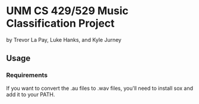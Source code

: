 # UNM CS 429/529 Music Classification Project

by Trevor La Pay, Luke Hanks, and Kyle Jurney

## Usage

### Requirements

If you want to convert the .au files to .wav files, you'll need to install sox and add it to your PATH.
